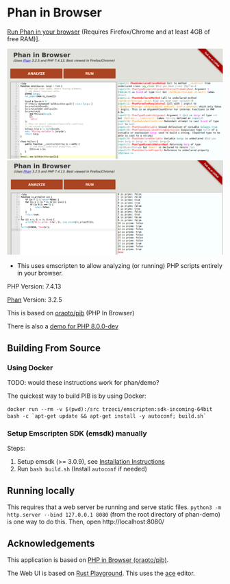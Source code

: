 # Phan in Browser

[Run Phan in your browser](https://phan.github.io/demo/) (Requires Firefox/Chrome and at least 4GB of free RAM)].

[![Preview of analyzing PHP](static/preview.png)](https://phan.github.io/demo/)
[![Preview of running php](static/run.png)](https://phan.github.io/demo/)

- This uses emscripten to allow analyzing (or running) PHP scripts entirely in your browser.

PHP Version: 7.4.13

[Phan](https://github.com/phan/phan) Version: 3.2.5

This is based on [oraoto/pib](https://oraoto.github.io/pib/) (PHP In Browser)

There is also a [demo for PHP 8.0.0-dev](https://phan.github.io/demo/8/)

## Building From Source

### Using Docker

TODO: would these instructions work for phan/demo?

The quickest way to build PIB is by using Docker:

```
docker run --rm -v $(pwd):/src trzeci/emscripten:sdk-incoming-64bit bash -c `apt-get update && apt-get install -y autoconf; build.sh`
```

### Setup Emscripten SDK (emsdk) manually

Steps:

1. Setup emsdk (>= 3.0.9), see [Installation Instructions](https://emscripten.org/docs/getting_started/downloads.html#installation-instructions)
2. Run `bash build.sh` (Install `autoconf` if needed)

## Running locally

This requires that a web server be running and serve static files.
`python3 -m http.server --bind 127.0.0.1 8080` (from the root directory of phan-demo) is one way to do this.
Then, open http://localhost:8080/

## Acknowledgements

This application is based on [PHP in Browser (oraoto/pib)](https://github.com/oraoto/pib).

The Web UI is based on [Rust Playground](https://play.rust-lang.org/).
This uses the [ace](https://ace.c9.io/) editor.
